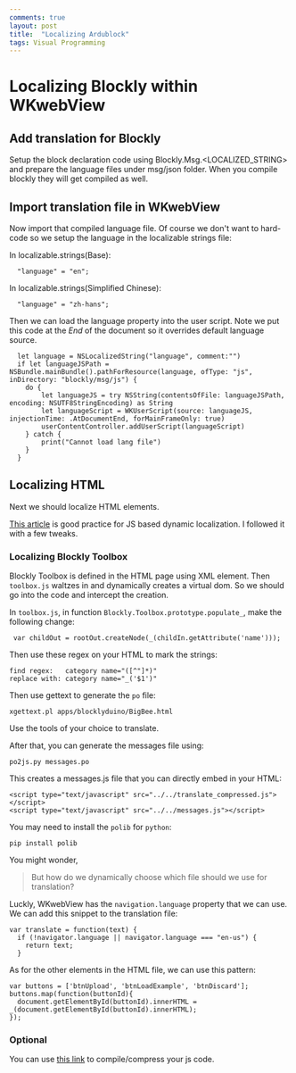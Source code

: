 ```yaml
---
comments: true
layout: post
title:  "Localizing Ardublock"
tags: Visual Programming
---
```


# Localizing Blockly within WKwebView

## Add translation for Blockly
Setup the block declaration code using Blockly.Msg.<LOCALIZED_STRING> and prepare
the language files under msg/json folder. When you compile blockly they will get
compiled as well.

## Import translation file in WKwebView
Now import that compiled language file. Of course we don't want to hard-code so
we setup the language in the localizable strings file:

In localizable.strings(Base):

```
  "language" = "en";
```

In localizable.strings(Simplified Chinese):

```
  "language" = "zh-hans";
```

Then we can load the language property into the user script. Note we put this code
at the *End* of the document so it overrides default language source.

```
  let language = NSLocalizedString("language", comment:"")
  if let languageJSPath = NSBundle.mainBundle().pathForResource(language, ofType: "js", inDirectory: "blockly/msg/js") {
    do {
        let languageJS = try NSString(contentsOfFile: languageJSPath, encoding: NSUTF8StringEncoding) as String
        let languageScript = WKUserScript(source: languageJS, injectionTime: .AtDocumentEnd, forMainFrameOnly: true)
        userContentController.addUserScript(languageScript)
    } catch {
        print("Cannot load lang file")
    }
  }
```

## Localizing HTML

Next we should localize HTML elements.  

[This article](http://www.localeplanet.com/support/howto-localize-js.html) is
good practice for JS based dynamic localization. I followed it with a few tweaks.

### Localizing Blockly Toolbox

Blockly Toolbox is defined in the HTML page using XML element. Then `toolbox.js` waltzes
in and dynamically creates a virtual dom. So we should go into the code and intercept
 the creation.

In `toolbox.js`, in function `Blockly.Toolbox.prototype.populate_`, make the
following change:

```
 var childOut = rootOut.createNode(_(childIn.getAttribute('name')));
```

Then use these regex on your HTML to mark the strings:

```
find regex:   category name="([^"]*)"
replace with: category name="_('$1')"
```

Then use gettext to generate the `po` file:

```
xgettext.pl apps/blocklyduino/BigBee.html
```

Use the tools of your choice to translate.

After that, you can generate the messages file using:

```
po2js.py messages.po
```

This creates a messages.js file that you can directly embed in
your HTML:

```
<script type="text/javascript" src="../../translate_compressed.js"></script>
<script type="text/javascript" src="../../messages.js"></script>
```

You may need to install the `polib` for `python`:

```
pip install polib
```

You might wonder,
> But how do we dynamically choose which file should we use for
translation?

Luckly, WKwebView has the `navigation.language` property that we
can use. We can add this snippet to the translation file:

```
var translate = function(text) {
  if (!navigator.language || navigator.language === "en-us") {
    return text;
  }
```


As for the other elements in the HTML file, we can use this
pattern:

```
var buttons = ['btnUpload', 'btnLoadExample', 'btnDiscard'];
buttons.map(function(buttonId){
  document.getElementById(buttonId).innerHTML = _(document.getElementById(buttonId).innerHTML);
});
```

### Optional

You can use
[this link](http://closure-compiler.appspot.com/home) to compile/compress your js code.
